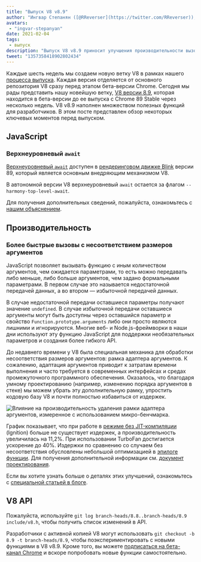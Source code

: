 ```yaml
---
title: "Выпуск V8 v8.9"
author: "Ингвар Степанян ([@RReverser](https://twitter.com/RReverser)), ожидает звонка"
avatars: 
 - "ingvar-stepanyan"
date: 2021-02-04
tags: 
 - выпуск
description: "Выпуск V8 v8.9 приносит улучшения производительности вызовов с несоответствием размеров аргументов."
tweet: "1357358418902802434"
---
```

Каждые шесть недель мы создаем новую ветку V8 в рамках нашего [процесса выпуска](https://v8.dev/docs/release-process). Каждая версия отделяется от основного репозитория V8 сразу перед этапом бета-версии Chrome. Сегодня мы рады представить нашу новейшую ветку, [V8 версии 8.9](https://chromium.googlesource.com/v8/v8.git/+log/branch-heads/8.9), которая находится в бета-версии до ее выпуска с Chrome 89 Stable через несколько недель. V8 v8.9 наполнен множеством полезных функций для разработчиков. В этом посте представлен обзор некоторых ключевых моментов перед выпуском.

<!--truncate-->
## JavaScript

### Верхнеуровневый `await`

[Верхнеуровневый `await`](https://v8.dev/features/top-level-await) доступен в [рендеринговом движке Blink](https://www.chromium.org/blink) версии 89, который является основным внедряющим механизмом V8.

В автономной версии V8 верхнеуровневый `await` остается за флагом `--harmony-top-level-await`.

Для получения дополнительных сведений, пожалуйста, ознакомьтесь с [нашим объяснением](https://v8.dev/features/top-level-await).

## Производительность

### Более быстрые вызовы с несоответствием размеров аргументов

JavaScript позволяет вызывать функцию с иным количеством аргументов, чем ожидается параметрами, то есть можно передавать либо меньше, либо больше аргументов, чем задано формальными параметрами. В первом случае это называется недостаточной передачей данных, а во втором — избыточной передачей данных.

В случае недостаточной передачи оставшиеся параметры получают значение `undefined`. В случае избыточной передачи оставшиеся аргументы могут быть доступны через оставшийся параметр и свойство `Function.prototype.arguments` либо они просто являются лишними и игнорируются. Многие веб- и Node.js-фреймворки в наши дни используют эту функцию JavaScript для поддержки необязательных параметров и создания более гибкого API.

До недавнего времени у V8 была специальная механика для обработки несоответствия размеров аргументов: рамка адаптера аргументов. К сожалению, адаптация аргументов приводит к затратам времени выполнения и часто требуется в современных интерфейсах и средах промежуточного программного обеспечения. Оказалось, что благодаря умному проектированию (например, изменению порядка аргументов в стеке) мы можем убрать эту дополнительную рамку, упростить кодовую базу V8 и почти полностью избавиться от издержек.

![Влияние на производительность удаления рамки адаптера аргументов, измеренное с использованием микро-бенчмарка.](/_img/v8-release-89/perf.svg)

График показывает, что при работе в [режиме без JIT-компиляции](https://v8.dev/blog/jitless) (Ignition) больше не существует издержек, а производительность увеличилась на 11,2%. При использовании TurboFan достигается ускорение до 40%. Издержки по сравнению со случаем без несоответствия обусловлены небольшой оптимизацией в [эпилоге функции](https://source.chromium.org/chromium/chromium/src/+/master:v8/src/compiler/backend/x64/code-generator-x64.cc;l=4905;drc=5056f555010448570f7722708aafa4e55e1ad052). Для получения дополнительной информации см. [документ проектирования](https://docs.google.com/document/d/15SQV4xOhD3K0omGJKM-Nn8QEaskH7Ir1VYJb9_5SjuM/edit).

Если вы хотите узнать больше о деталях этих улучшений, ознакомьтесь с [специальной статьей в блоге](https://v8.dev/blog/adaptor-frame).

## V8 API

Пожалуйста, используйте `git log branch-heads/8.8..branch-heads/8.9 include/v8.h`, чтобы получить список изменений в API.

Разработчики с активной копией V8 могут использовать `git checkout -b 8.9 -t branch-heads/8.9`, чтобы поэкспериментировать с новыми функциями в V8 v8.9. Кроме того, вы можете [подписаться на бета-канал Chrome](https://www.google.com/chrome/browser/beta.html) и вскоре попробовать новые функции самостоятельно.
